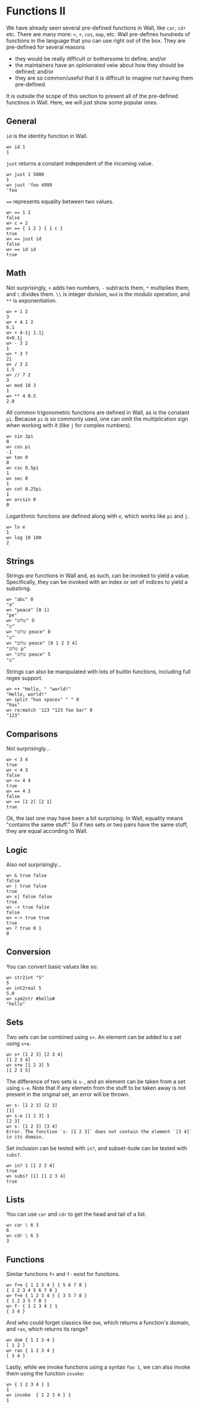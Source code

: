 # Functions II

We have already seen several pre-defined functions in Wall, like `car`, `cdr` etc.  There are many more: `<`, `+`, `cos`, `map`, etc.  Wall pre-defines hundreds of functions in the language that you can use right out of the box.  They are pre-defined for several reasons

- they would be really difficult or bothersome to define; and/or
- the maintainers have an opinionated veiw about how they should be defined; and/or
- they are so common/useful that it is difficult to imagine *not* having them pre-defined.

It is outside the scope of this section to present all of the pre-defined functinos in Wall.  Here, we will just show some popular ones.

## General

`id` is the identity function in Wall.

```
w> id 1
1
```

`just` returns a constant independent of the incoming value.

```
w> just 1 5000
1
w> just 'foo 4999
'foo
```

`==` represents equality between two values.

```
w> == 1 2
false
w> c = 2
w> == { 1 2 } { 1 c }
true
w> == just id
false
w> == id id
true
```

## Math

Not surprisingly, `+` adds two numbers, `-` subtracts them, `*` multiplies them, and `\` divides them.  `\\` is integer division, `mod` is the modulo operation, and `**` is exponentiation.

```
w> + 1 2
3
w> + 4.1 2
6.1
w> + 4-1j 1.1j
4+0.1j
w> - 3 2
1
w> * 3 7
21
w> / 3 2
1.5
w> // 7 2
3
w> mod 10 3
1
w> ** 4 0.5
2.0
```

All common trigonometric functions are defined in Wall, as is the constant `pi`.  Because `pi` is so commonly used, one can omit the multiplication sign when working with it (like `j` for complex numbers).

```
w> sin 2pi
0
w> cos pi
-1
w> tan 0
0
w> csc 0.5pi
1
w> sec 0
1
w> cot 0.25pi
1
w> arcsin 0
0
```

Logarithmic functions are defined along with `e`, which works like `pi` and `j`.

```
w> ln e
1
w> log 10 100
2
```

## Strings

Strings *are* functions in Wall and, as such, can be invoked to yield a value.  Specifically, they can be invoked with an index or set of indices to yield a substirng.

```
w> "abc" 0
"a"
w> "peace" [0 1]
"pe"
w> "שלום" O
"ש"
w> "שלום peace" 0
"ש"
w> "שלום peace" [0 1 2 3 4]
"שלום p"
w> "שלום peace" 5
"ש"
```

Strings can also be manipulated with lots of builtin functions, including full regex support.

```
w> ++ "Hello, " "world!"
"Hello, world!"
w> split "has spaces" " " 0
"has"
w> re:match '123 "123 foo bar" 0
"123"
```

## Comparisons

Not surprisingly...

```
w> < 3 4
true
w> < 4 3
false
w> <= 4 4
true
w> == 4 3
false
w> == [1 2] [2 1]
true
```

Ok, the last one may have been a bit surprising.  In Wall, equality means "contains the same stuff."  So if two sets or two pairs have the same stuff, they are equal according to Wall.

## Logic

Also not surprisingly...

```
w> & true false
false
w> | true false
true
w> x| false false
true
w> -> true false
false
w> <-> true true
true
w> ? true 0 1
0
```

## Conversion

You can convert basic values like so:

```
w> str2int "5"
5
w> int2real 5
5.0
w> sym2str #hello#
"hello"
```

## Sets

Two sets can be combined using `s+`.  An element can be added to a set using `s+e`.

```
w> s+ [1 2 3] [2 3 4]
[1 2 3 4]
w> s+e [1 2 3] 5
[1 2 3 5]
```

The difference of two sets is `s-`, and an element can be taken from a set using `s-e`. Note that if any elemetn from the stuff to be taken away is not present in the original set, an error will be thrown.

```
w> s- [1 2 3] [2 3]
[1]
w> s-e [1 2 3] 1
[2 3]
w> s- [1 2 3] [3 4]
Error. The function `s- [1 2 3]` does not contain the element `[3 4]` in its domain.
```

Set inclusion can be tested with `in?`, and subset-itude can be tested with `subs?`.

```
w> in? 1 [1 2 3 4]
true
w> subs? [1] [1 2 3 4]
true
```

## Lists

You can use `car` and `cdr` to get the head and tail of a list.

```
w> car \ 6 3
6
w> cdr \ 6 3
3
```



## Functions

Similar functions `f+` and `f-` exist for functions.

```
w> f+e { 1 2 3 4 } { 5 6 7 8 }
{ 1 2 3 4 5 6 7 8 }
w> f+e { 1 2 3 4 } { 3 5 7 8 }
{ 1 2 3 5 7 8 }
w> f- { 1 2 3 4 } 1
{ 3 4 }
```

And who could forget classics like `dom`, which returns a function's domain, and `ran`, which returns its range?

```
w> dom { 1 2 3 4 }
[ 1 2 ]
w> ran { 1 2 3 4 }
[ 3 4 ]
```

Lastly, while we invoke functions using a syntax `foo 1`, we can also invoke them using the function `invoke`:

```
w> { 1 2 3 4 } 1
1
w> invoke  { 1 2 3 4 } 1
1
```